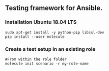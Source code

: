 ## Testing framework for Ansible.
### Installation Ubuntu 18.04 LTS


```
sudo apt-get install -y python-pip libssl-dev
pip install --user molecule
```

### Create a test setup in an existing role
```
#From within the role folder
molecule init scenario -r my-role-name
```
